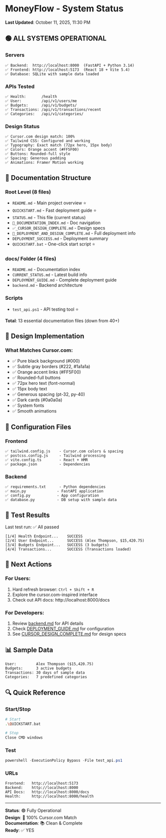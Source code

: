 # MoneyFlow - System Status

**Last Updated**: October 11, 2025, 11:30 PM

## 🟢 ALL SYSTEMS OPERATIONAL

### Servers
```
✅ Backend:  http://localhost:8000  (FastAPI + Python 3.14)
✅ Frontend: http://localhost:5173  (React 18 + Vite 5.4)
✅ Database: SQLite with sample data loaded
```

### APIs Tested
```
✅ Health:       /health
✅ User:         /api/v1/users/me
✅ Budgets:      /api/v1/budgets/
✅ Transactions: /api/v1/transactions/recent
✅ Categories:   /api/v1/categories/
```

### Design Status
```
✅ Cursor.com design match: 100%
✅ Tailwind CSS: Configured and working
✅ Typography: Exact match (72px hero, 15px body)
✅ Colors: Orange accent (#FF5F00)
✅ Buttons: Rounded-full style
✅ Spacing: Generous padding
✅ Animations: Framer Motion working
```

## 📁 Documentation Structure

### Root Level (8 files)
- `README.md` - Main project overview ⭐
- `QUICKSTART.md` - Fast deployment guide ⭐
- `STATUS.md` - This file (current status)
- `📖_DOCUMENTATION_INDEX.md` - Doc navigation
- `✅_CURSOR_DESIGN_COMPLETE.md` - Design specs
- `🎉_DEPLOYMENT_AND_DESIGN_COMPLETE.md` - Full deployment info
- `DEPLOYMENT_SUCCESS.md` - Deployment summary
- `QUICKSTART.bat` - One-click start script ⭐

### docs/ Folder (4 files)
- `README.md` - Documentation index
- `CURRENT_STATUS.md` - Latest build info
- `DEPLOYMENT_GUIDE.md` - Complete deployment guide
- `backend.md` - Backend architecture

### Scripts
- `test_api.ps1` - API testing tool ⭐

**Total**: 13 essential documentation files (down from 40+)

## 🎨 Design Implementation

### What Matches Cursor.com:
- ✅ Pure black background (#000)
- ✅ Subtle gray borders (#222, #1a1a1a)
- ✅ Orange accent links (#FF5F00)
- ✅ Rounded-full buttons
- ✅ 72px hero text (font-normal)
- ✅ 15px body text
- ✅ Generous spacing (pt-32, py-40)
- ✅ Dark cards (#0a0a0a)
- ✅ System fonts
- ✅ Smooth animations

## 🔧 Configuration Files

### Frontend
```
✅ tailwind.config.js    - Cursor.com colors & spacing
✅ postcss.config.js     - Tailwind processing
✅ vite.config.ts        - React + HMR
✅ package.json          - Dependencies
```

### Backend
```
✅ requirements.txt      - Python dependencies
✅ main.py              - FastAPI application
✅ config.py            - App configuration
✅ database.py          - DB setup with sample data
```

## 🧪 Test Results

Last test run: ✅ All passed

```
[1/4] Health Endpoint...    SUCCESS
[2/4] User Endpoint...      SUCCESS (Alex Thompson, $15,420.75)
[3/4] Budgets Endpoint...   SUCCESS (3 budgets)
[4/4] Transactions...       SUCCESS (Transactions loaded)
```

## 🎯 Next Actions

### For Users:
1. Hard refresh browser: `Ctrl + Shift + R`
2. Explore the cursor.com-inspired interface
3. Check out API docs: http://localhost:8000/docs

### For Developers:
1. Review [backend.md](./docs/backend.md) for API details
2. Check [DEPLOYMENT_GUIDE.md](./docs/DEPLOYMENT_GUIDE.md) for configuration
3. See [CURSOR_DESIGN_COMPLETE.md](./✅_CURSOR_DESIGN_COMPLETE.md) for design specs

## 📊 Sample Data

```
User:         Alex Thompson ($15,420.75)
Budgets:      3 active budgets
Transactions: 30 days of sample data
Categories:   7 predefined categories
```

## 🔍 Quick Reference

### Start/Stop
```bash
# Start
.\QUICKSTART.bat

# Stop
Close CMD windows
```

### Test
```powershell
powershell -ExecutionPolicy Bypass -File test_api.ps1
```

### URLs
```
Frontend:   http://localhost:5173
Backend:    http://localhost:8000
API Docs:   http://localhost:8000/docs
Health:     http://localhost:8000/health
```

---

**Status**: 🟢 Fully Operational  
**Design**: 🎨 100% Cursor.com Match  
**Documentation**: 📚 Clean & Complete  
**Ready**: ✅ YES

